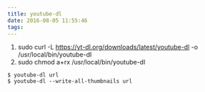 ```yaml
---
title: youtube-dl
date: 2016-08-05 11:55:46
tags:
---
```


1. sudo curl -L https://yt-dl.org/downloads/latest/youtube-dl -o /usr/local/bin/youtube-dl
2. sudo chmod a+rx /usr/local/bin/youtube-dl

```
$ youtube-dl url
$ youtube-dl --write-all-thumbnails url
```